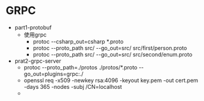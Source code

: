 # GRPC
- part1-protobuf 
  - 使用grpc
    - protoc --csharp_out=csharp *.proto
    - protoc --proto_path src/ --go_out=src/ src/first/person.proto 
    - protoc --proto_path src/ --go_out=src/ src/second/enum.proto 
- prat2-grpc-server
  - protoc --proto_path=./protos ./protos/*.proto --go_out=plugins=grpc:./
  - openssl req -x509 -newkey rsa:4096 -keyout key.pem -out cert.pem -days 365 -nodes -subj /CN=localhost
  - 